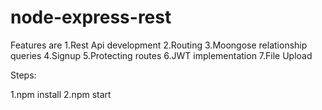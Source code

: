 # node-express-rest

Features are
1.Rest Api development
2.Routing
3.Moongose relationship queries
4.Signup
5.Protecting routes
6.JWT implementation
7.File Upload


Steps:



1.npm install
2.npm start
